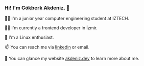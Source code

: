 ### Hi! I'm Gökberk Akdeniz. 👋

👨‍🎓 I'm a junior year computer engineering student at IZTECH.

🧑‍💻 I'm currently a frontend developer in İzmir.

🐧 I'm a Linux enthusiast.

📫 You can reach me via [linkedin](https://www.linkedin.com/in/gokberkakdeniz/) or <span title="the email below profile picture :)">email</span></u>.

💬 You can glance my website [akdeniz.dev](https://akdeniz.dev/) to learn more about me.

<!--
<p>
  <img src="https://github-readme-stats.vercel.app/api?username=gokberkakdeniz&show_icons=true&theme=ayu-mirage&count_private=true&include_all_commits=true&hide=contribs&custom_title=GitHub%20Stats&disable_animations=true" alt="github stats" height="165" />
  <img src="https://github-readme-stats.vercel.app/api/top-langs/?username=gokberkakdeniz&layout=compact&show_icons=true&theme=ayu-mirage&count_private=true" alt="top languages" />
</p>
-->

<!--
**gokberkakdeniz/gokberkakdeniz** is a ✨ _special_ ✨ repository because its `README.md` (this file) appears on your GitHub profile.
Here are some ideas to get you started:
- 🔭 I’m currently working on ...
- 🌱 I’m currently learning ...
- 👯 I’m looking to collaborate on ...
- 🤔 I’m looking for help with ...
- 💬 Ask me about ...
- 📫 How to reach me: ...
- 😄 Pronouns: ...
- ⚡ Fun fact: ...
-->
